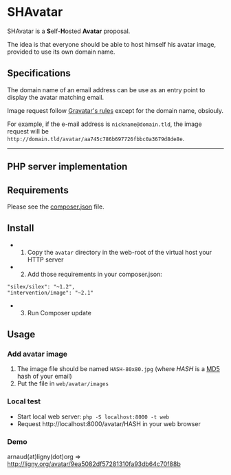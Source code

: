 # SHAvatar

SHAvatar is a **S**elf-**H**osted **Avatar** proposal.

The idea is that everyone should be able to host himself his avatar image, provided to use its own domain name.

## Specifications

The domain name of an email address can be use as an entry point to display the avatar matching email.

Image request follow [Gravatar's rules](https://en.gravatar.com/site/implement/images/) except for the domain name, obsiouly.

For example, if the e-mail address is ```nickname@domain.tld```, the image request will be  ```http://domain.tld/avatar/aa745c786b697726fbbc0a3679d8de8e```.

----

## PHP server implementation

## Requirements

Please see the [composer.json](composer.json) file.

## Install

* 1. Copy the `avatar` directory in the web-root of the virtual host your HTTP server
* 2. Add those requirements in your composer.json:
```
"silex/silex": "~1.2",
"intervention/image": "~2.1"
```
* 3. Run Composer update

## Usage

### Add avatar image

1. The image file should be named ```HASH-80x80.jpg``` (where _HASH_ is a [MD5](http://wikipedia.org/wiki/MD5) hash of your email)
2. Put the file in ```web/avatar/images```

### Local test
* Start local web server: ```php -S localhost:8000 -t web```
* Request http://localhost:8000/avatar/HASH in your web browser

### Demo

arnaud(at)ligny(dot)org => http://ligny.org/avatar/9ea5082df57281310fa93db64c70f88b
